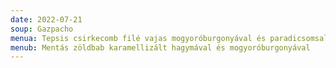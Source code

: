 ```yaml
---
date: 2022-07-21
soup: Gazpacho
menua: Tepsis csirkecomb filé vajas mogyoróburgonyával és paradicsomsalátával
menub: Mentás zöldbab karamellizált hagymával és mogyoróburgonyával
---
```

